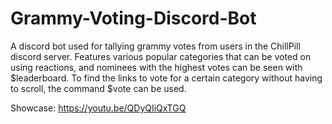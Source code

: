 # Grammy-Voting-Discord-Bot
A discord bot used for tallying grammy votes from users in the ChillPill discord server. 
Features various popular categories that can be voted on using reactions, and nominees with the highest votes can be seen with $leaderboard.
To find the links to vote for a certain category without having to scroll, the command $vote can be used.

Showcase: https://youtu.be/QDyQIiQxTGQ
